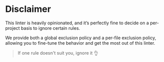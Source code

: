 # Disclaimer

This linter is heavily opinionated, and it’s perfectly fine to decide on a per-project basis to ignore certain rules.

We provide both a global exclusion policy and a per-file exclusion policy, allowing you to fine-tune the behavior and
get the most out of this linter.

> If one rule doesn't suit you, ignore it 👌
